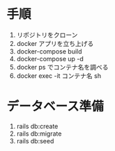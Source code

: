 # 手順
1. リポジトリをクローン
2. docker アプリを立ち上げる
3. docker-compose build
4. docker-compose up -d
5. docker ps でコンテナ名を調べる
6. docker exec -it コンテナ名 sh
# データベース準備  
1. rails db:create
2. rails db:migrate
3. rails db:seed
